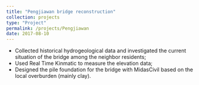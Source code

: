 ```yaml
---
title: "Pengjiawan bridge reconstruction"
collection: projects
type: "Project"
permalink: /projects/Pengjiawan
date: 2017-08-10
---
```

* Collected historical hydrogeological data and investigated the current situation of the bridge among the neighbor residents;
* Used Real Time Kinmatic to measure the elevation data;
* Designed the pile foundation for the bridge with MidasCivil based on the local overburden (mainly clay).